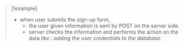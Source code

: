 >[!example] 
>- when user submits the sign-up form,
>	- the user given information is sent by POST on the server side.
>	- server checks the information and performs the action on the data *like : adding the user credentials to the database*.


